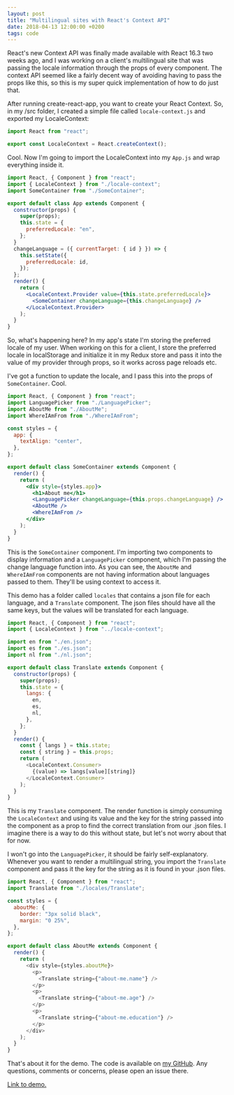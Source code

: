 ```yaml
---
layout: post
title: "Multilingual sites with React's Context API"
date: 2018-04-13 12:00:00 +0200
tags: code
---
```


React's new Context API was finally made available with React 16.3 two weeks ago, and I was working on a client's multilingual site that was passing the locale information through the props of every component. The context API seemed like a fairly decent way of avoiding having to pass the props like this, so this is my super quick implementation of how to do just that.

<!--more-->

After running create-react-app, you want to create your React Context. So, in my /src folder, I created a simple file called `locale-context.js` and exported my LocaleContext:

```jsx
import React from "react";

export const LocaleContext = React.createContext();
```

Cool. Now I'm going to import the LocaleContext into my `App.js` and wrap everything inside it.

```jsx
import React, { Component } from "react";
import { LocaleContext } from "./locale-context";
import SomeContainer from "./SomeContainer";

export default class App extends Component {
  constructor(props) {
    super(props);
    this.state = {
      preferredLocale: "en",
    };
  }
  changeLanguage = ({ currentTarget: { id } }) => {
    this.setState({
      preferredLocale: id,
    });
  };
  render() {
    return (
      <LocaleContext.Provider value={this.state.preferredLocale}>
        <SomeContainer changeLanguage={this.changeLanguage} />
      </LocaleContext.Provider>
    );
  }
}
```

So, what's happening here? In my app's state I'm storing the preferred locale of my user. When working on this for a client, I store the preferred locale in localStorage and initialize it in my Redux store and pass it into the value of my provider through props, so it works across page reloads etc.

I've got a function to update the locale, and I pass this into the props of `SomeContainer`. Cool.

```jsx
import React, { Component } from "react";
import LanguagePicker from "./LanguagePicker";
import AboutMe from "./AboutMe";
import WhereIAmFrom from "./WhereIAmFrom";

const styles = {
  app: {
    textAlign: "center",
  },
};

export default class SomeContainer extends Component {
  render() {
    return (
      <div style={styles.app}>
        <h1>About me</h1>
        <LanguagePicker changeLanguage={this.props.changeLanguage} />
        <AboutMe />
        <WhereIAmFrom />
      </div>
    );
  }
}
```

This is the `SomeContainer` component. I'm importing two components to display information and a `LanguagePicker` component, which I'm passing the change language function into. As you can see, the `AboutMe` and `WhereIAmFrom` components are not having information about languages passed to them. They'll be using context to access it.

This demo has a folder called `locales` that contains a json file for each language, and a `Translate` component. The json files should have all the same keys, but the values will be translated for each language.

```javascript
import React, { Component } from "react";
import { LocaleContext } from "../locale-context";

import en from "./en.json";
import es from "./es.json";
import nl from "./nl.json";

export default class Translate extends Component {
  constructor(props) {
    super(props);
    this.state = {
      langs: {
        en,
        es,
        nl,
      },
    };
  }
  render() {
    const { langs } = this.state;
    const { string } = this.props;
    return (
      <LocaleContext.Consumer>
        {(value) => langs[value][string]}
      </LocaleContext.Consumer>
    );
  }
}
```

This is my `Translate` component. The render function is simply consuming the `LocaleContext` and using its value and the key for the string passed into the component as a prop to find the correct translation from our .json files. I imagine there is a way to do this without state, but let's not worry about that for now.

I won't go into the `LanguagePicker`, it should be fairly self-explanatory. Whenever you want to render a multilingual string, you import the `Translate` component and pass it the key for the string as it is found in your .json files.

```javascript
import React, { Component } from "react";
import Translate from "./locales/Translate";

const styles = {
  aboutMe: {
    border: "3px solid black",
    margin: "0 25%",
  },
};

export default class AboutMe extends Component {
  render() {
    return (
      <div style={styles.aboutMe}>
        <p>
          <Translate string={"about-me.name"} />
        </p>
        <p>
          <Translate string={"about-me.age"} />
        </p>
        <p>
          <Translate string={"about-me.education"} />
        </p>
      </div>
    );
  }
}
```

That's about it for the demo. The code is available on [my GitHub](https://github.com/leefreemanxyz/react-context-multilingual). Any questions, comments or concerns, please open an issue there.

[Link to demo.](https://react-context-demo.leefreeman.xyz/)
